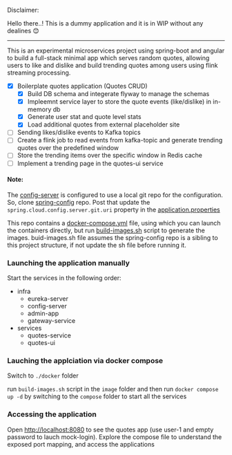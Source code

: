 Disclaimer:

Hello there..! This is a dummy application and it is in WIP without any dealines 😊

---

This is an experimental microservices project using spring-boot and angular to build a full-stack minimal app which serves random quotes, allowing users to like and dislike and build trending quotes among users using flink streaming processing. <br/>
 
 - [X] Boilerplate quotes application (Quotes CRUD)
    - [X] Build DB schema and integerate flyway to manage the schemas
    - [X] Impleemnt service layer to store the quote events (like/dislike) in in-memory db
    - [X] Generate user stat and quote level stats
    - [X] Load additional quotes from external placeholder site
 - [ ] Sending likes/dislike events to Kafka topics
 - [ ] Create a flink job to read events from kafka-topic and generate trending quotes over the predefined window
 - [ ] Store the trending items over the specific window in Redis cache
 - [ ] Implement a trending page in the quotes-ui service

<h4>Note:</h4>

The [config-server](./infra/config-server) is configured to use a local git repo for the configuration. So, clone [spring-config](https://github.com/i-m-js/qts-spring-config) repo. Post that update the `spring.cloud.config.server.git.uri` property in the [application.properties](./infra/config-server/src/main/resources/application.properties)

This repo contains a [docker-compose.yml](./docker/compose/docker-compose.yml) file, using which you can launch the containers directly, but run [build-images.sh](./docker/image/build-images.sh) script to generate the images. buid-images.sh file assumes the spring-config repo is a sibling to this project structure, if not update the sh file before running it.

<h3> Launching the application manually </h3>
Start the services in the following order:

- infra
    - eureka-server
    - config-server
    - admin-app
    - gateway-service
- services
    - quotes-service
    - quotes-ui

<h3> Lauching the applciation via docker compose </h3>

Switch to `./docker` folder 

run `build-images.sh` script in the `image` folder and then run `docker compose up -d` by switching to the `compose` folder to start all the services

<h3>Accessing the application </h3>

Open [http://localhost:8080](http://localhost:8080) to see the quotes app (use user-1 and empty password to lauch mock-login). Explore the compose file to understand the exposed port mapping, and access the applications
